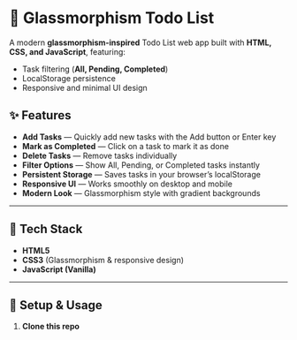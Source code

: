 # 🌟 Glassmorphism Todo List

A modern **glassmorphism-inspired** Todo List web app built with **HTML, CSS, and JavaScript**, featuring:
- Task filtering (**All, Pending, Completed**)
- LocalStorage persistence
- Responsive and minimal UI design



## ✨ Features
- **Add Tasks** — Quickly add new tasks with the Add button or Enter key  
- **Mark as Completed** — Click on a task to mark it as done  
- **Delete Tasks** — Remove tasks individually  
- **Filter Options** — Show All, Pending, or Completed tasks instantly  
- **Persistent Storage** — Saves tasks in your browser’s localStorage  
- **Responsive UI** — Works smoothly on desktop and mobile  
- **Modern Look** — Glassmorphism style with gradient backgrounds

---

## 📂 Tech Stack
- **HTML5**
- **CSS3** (Glassmorphism & responsive design)
- **JavaScript (Vanilla)**

---

## 🚀 Setup & Usage

1. **Clone this repo**

